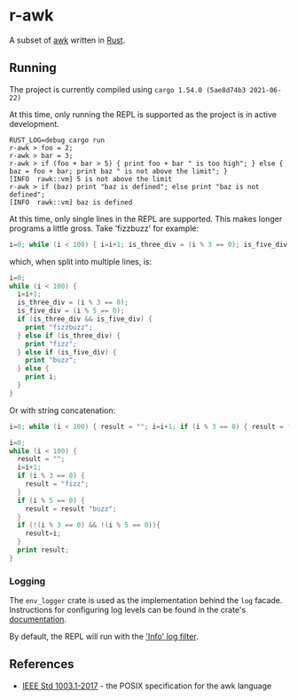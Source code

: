 # r-awk

A subset of [awk](https://en.wikipedia.org/wiki/AWK) written in [Rust](https://www.rust-lang.org/).

## Running
The project is currently compiled using `cargo 1.54.0 (5ae8d74b3 2021-06-22)`

At this time, only running the REPL is supported as the project is in active development.
```commandline
RUST_LOG=debug cargo run
r-awk > foo = 2;
r-awk > bar = 3;
r-awk > if (foo + bar > 5) { print foo + bar " is too high"; } else { baz = foo + bar; print baz " is not above the limit"; } 
[INFO  rawk::vm] 5 is not above the limit
r-awk > if (baz) print "baz is defined"; else print "baz is not defined";
[INFO  rawk::vm] baz is defined
```

At this time, only single lines in the REPL are supported. This makes longer programs a little gross. Take 'fizzbuzz' for example:
```awk
i=0; while (i < 100) { i=i+1; is_three_div = (i % 3 == 0); is_five_div = (i % 5 == 0); if (is_three_div && is_five_div) { print "fizzbuzz"; } else if (is_three_div) { print "fizz"; } else if (is_five_div) { print "buzz"; } else { print i; }}
```
which, when split into multiple lines, is:
```awk
i=0; 
while (i < 100) {
  i=i+1;
  is_three_div = (i % 3 == 0);
  is_five_div = (i % 5 == 0);
  if (is_three_div && is_five_div) { 
    print "fizzbuzz"; 
  } else if (is_three_div) { 
    print "fizz"; 
  } else if (is_five_div) { 
    print "buzz"; 
  } else {
    print i;
  }
}
```

Or with string concatenation: 
```awk
i=0; while (i < 100) { result = ""; i=i+1; if (i % 3 == 0) { result = "fizz"; } if (i % 5 == 0) { result = result "buzz"; } if (!(i % 3 == 0) && !(i % 5 == 0)){ result=i; } print result; }
```
```awk
i=0; 
while (i < 100) {
  result = "";
  i=i+1;
  if (i % 3 == 0) { 
    result = "fizz";
  } 
  if (i % 5 == 0) { 
    result = result "buzz";
  } 
  if (!(i % 3 == 0) && !(i % 5 == 0)){
    result=i;
  }
  print result;
}
```

### Logging
The `env_logger` crate is used as the implementation behind the `log` facade. Instructions for configuring log levels
can be found in the crate's [documentation](https://docs.rs/env_logger/0.8.2/env_logger/).

By default, the REPL will run with the ['Info' log filter](https://docs.rs/env_logger/0.8.2/env_logger/struct.Builder.html).

## References
- [IEEE Std 1003.1-2017](https://pubs.opengroup.org/onlinepubs/9699919799/utilities/awk.html) - the POSIX specification for the awk language
